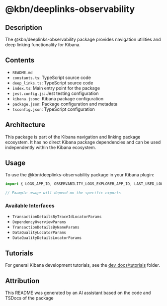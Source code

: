 # @kbn/deeplinks-observability

## Description
The @kbn/deeplinks-observability package provides navigation utilities and deep linking functionality for Kibana.

## Contents
- `README.md`
- `constants.ts`: TypeScript source code
- `deep_links.ts`: TypeScript source code
- `index.ts`: Main entry point for the package
- `jest.config.js`: Jest testing configuration
- `kibana.jsonc`: Kibana package configuration
- `package.json`: Package configuration and metadata
- `tsconfig.json`: TypeScript configuration

## Architecture

This package is part of the Kibana navigation and linking package ecosystem. It has no direct Kibana package dependencies and can be used independently within the Kibana ecosystem.
## Usage

To use the @kbn/deeplinks-observability package in your Kibana plugin:

```typescript
import { LOGS_APP_ID, OBSERVABILITY_LOGS_EXPLORER_APP_ID, LAST_USED_LOGS_VIEWER_APP_ID } from '@kbn/deeplinks-observability';

// Example usage will depend on the specific exports
```

### Available Interfaces
- `TransactionDetailsByTraceIdLocatorParams`
- `DependencyOverviewParams`
- `TransactionDetailsByNameParams`
- `DataQualityLocatorParams`
- `DataQualityDetailsLocatorParams`
## Tutorials

For general Kibana development tutorials, see the [dev_docs/tutorials](./dev_docs/tutorials) folder.

## Attribution
This README was generated by an AI assistant based on the code and TSDocs of the package

